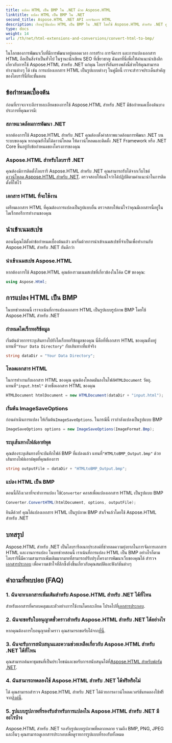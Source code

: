 ```yaml
---
title: แปลง HTML เป็น BMP ใน .NET ด้วย Aspose.HTML
linktitle: แปลง HTML เป็น BMP ใน .NET
second_title: Aspose.HTML .NET API การจัดการ HTML
description: เรียนรู้วิธีแปลง HTML เป็น BMP ใน .NET โดยใช้ Aspose.HTML สำหรับ .NET คู่มือที่ครอบคลุมสำหรับนักพัฒนาเว็บสำหรับการใช้ประโยชน์จาก Aspose.HTML สำหรับ .NET
type: docs
weight: 14
url: /th/net/html-extensions-and-conversions/convert-html-to-bmp/
---
```

ในโลกของการพัฒนาเว็บที่มีการพัฒนาอยู่ตลอดเวลา การสร้าง การจัดการ และการแปลงเอกสาร HTML ถือเป็นสิ่งจำเป็นทั่วไป ในฐานะนักเขียน SEO ที่เชี่ยวชาญ ฉันมาที่นี่เพื่อให้คำแนะนำเชิงลึกเกี่ยวกับการใช้ Aspose.HTML สำหรับ .NET แก่คุณ ไลบรารีอันทรงพลังนี้ช่วยให้คุณสามารถทำงานต่างๆ ได้ เช่น การแปลงเอกสาร HTML เป็นรูปแบบต่างๆ ในคู่มือนี้ เราจะสำรวจประเด็นสำคัญของไลบรารีนี้ทีละขั้นตอน

## ข้อกำหนดเบื้องต้น

ก่อนที่เราจะเจาะลึกรายละเอียดของการใช้ Aspose.HTML สำหรับ .NET มีข้อกำหนดเบื้องต้นบางประการที่คุณควรมี:

### สภาพแวดล้อมการพัฒนา .NET

หากต้องการใช้ Aspose.HTML สำหรับ .NET คุณต้องตั้งค่าสภาพแวดล้อมการพัฒนา .NET บนระบบของคุณ หากคุณยังไม่ได้ดาวน์โหลด ให้ดาวน์โหลดและติดตั้ง .NET Framework หรือ .NET Core ขึ้นอยู่กับข้อกำหนดของโครงการของคุณ

### Aspose.HTML สำหรับไลบรารี .NET

 คุณต้องมีการติดตั้งไลบรารี Aspose.HTML สำหรับ .NET คุณสามารถรับได้จากเว็บไซต์[ดาวน์โหลด Aspose.HTML สำหรับ .NET](https://releases.aspose.com/html/net/). ตรวจสอบให้แน่ใจว่าได้ปฏิบัติตามคำแนะนำในการติดตั้งที่ให้ไว้

### เอกสาร HTML ที่จะใช้งาน

เตรียมเอกสาร HTML ที่คุณต้องการแปลงเป็นรูปแบบอื่น ตรวจสอบให้แน่ใจว่าคุณมีเอกสารนี้อยู่ในไดเร็กทอรีการทำงานของคุณ

## นำเข้าเนมสเปซ

ตอนนี้คุณได้ตั้งค่าข้อกำหนดเบื้องต้นแล้ว มาเริ่มด้วยการนำเข้าเนมสเปซที่จำเป็นเพื่อทำงานกับ Aspose.HTML สำหรับ .NET กันดีกว่า

### นำเข้าเนมสเปซ Aspose.HTML

หากต้องการใช้ Aspose.HTML คุณต้องรวมเนมสเปซที่เกี่ยวข้องในโค้ด C# ของคุณ:

```csharp
using Aspose.Html;
```

## การแปลง HTML เป็น BMP

ในบทช่วยสอนนี้ เราจะเน้นที่การแปลงเอกสาร HTML เป็นรูปแบบรูปภาพ BMP โดยใช้ Aspose.HTML สำหรับ .NET

### กำหนดไดเร็กทอรีข้อมูล

 เริ่มต้นด้วยการระบุเส้นทางไปยังไดเร็กทอรีข้อมูลของคุณ นี่คือที่ที่เอกสาร HTML ของคุณตั้งอยู่ แทนที่`"Your Data Directory"` กับเส้นทางที่แท้จริง

```csharp
string dataDir = "Your Data Directory";
```

### โหลดเอกสาร HTML

 ในการทำงานกับเอกสาร HTML ของคุณ คุณต้องโหลดมันลงในไฟล์`HTMLDocument` วัตถุ. แทนที่`"input.html"` ด้วยชื่อเอกสาร HTML ของคุณ

```csharp
HTMLDocument htmlDocument = new HTMLDocument(dataDir + "input.html");
```

### เริ่มต้น ImageSaveOptions

 ก่อนดำเนินการแปลง ให้เริ่มต้น`ImageSaveOptions`. ในกรณีนี้ เรากำลังแปลงเป็นรูปแบบ BMP

```csharp
ImageSaveOptions options = new ImageSaveOptions(ImageFormat.Bmp);
```

### ระบุเส้นทางไฟล์เอาท์พุต

 คุณต้องระบุเส้นทางที่จะบันทึกไฟล์ BMP ที่แปลงแล้ว แทนที่`"HTMLtoBMP_Output.bmp"` ด้วยเส้นทางไฟล์เอาต์พุตที่คุณต้องการ

```csharp
string outputFile = dataDir + "HTMLtoBMP_Output.bmp";
```

### แปลง HTML เป็น BMP

 ตอนนี้ก็ถึงเวลาที่จะทำการแปลง ใช้`Converter` คลาสเพื่อแปลงเอกสาร HTML เป็นรูปแบบ BMP

```csharp
Converter.ConvertHTML(htmlDocument, options, outputFile);
```

ยินดีด้วย! คุณได้แปลงเอกสาร HTML เป็นรูปภาพ BMP สำเร็จแล้วโดยใช้ Aspose.HTML สำหรับ .NET

## บทสรุป

Aspose.HTML สำหรับ .NET เป็นไลบรารีอเนกประสงค์ที่ช่วยลดความยุ่งยากในการจัดการเอกสาร HTML และงานการแปลง ในบทช่วยสอนนี้ เราเน้นที่การแปลง HTML เป็น BMP อย่างไรก็ตาม ไลบรารีนี้มีความสามารถเพิ่มเติมมากมายที่สามารถปรับปรุงโครงการพัฒนาเว็บของคุณได้ สำรวจ[เอกสารประกอบ](https://reference.aspose.com/html/net/) เพื่อความเข้าใจที่ลึกซึ้งยิ่งขึ้นเกี่ยวกับคุณสมบัติและฟังก์ชันต่างๆ

## คำถามที่พบบ่อย (FAQ)

### 1. ฉันจะหาเอกสารเพิ่มเติมสำหรับ Aspose.HTML สำหรับ .NET ได้ที่ไหน

 สำหรับเอกสารที่ครอบคลุมและตัวอย่างการใช้งานโดยละเอียด โปรดไปที่[เอกสารประกอบ](https://reference.aspose.com/html/net/).

### 2. ฉันจะขอรับใบอนุญาตชั่วคราวสำหรับ Aspose.HTML สำหรับ .NET ได้อย่างไร

หากคุณต้องการใบอนุญาตชั่วคราว คุณสามารถขอรับได้จาก[ที่นี่](https://purchase.aspose.com/temporary-license/).

### 3. ฉันจะรับการสนับสนุนและความช่วยเหลือเกี่ยวกับ Aspose.HTML สำหรับ .NET ได้ที่ไหน

 คุณสามารถค้นหาชุมชนที่เป็นประโยชน์และขอรับการสนับสนุนได้ที่[Aspose.HTML สำหรับฟอรัม .NET](https://forum.aspose.com/).

### 4. ฉันสามารถทดลองใช้ Aspose.HTML สำหรับ .NET ได้ฟรีหรือไม่

 ได้ คุณสามารถสำรวจ Aspose.HTML สำหรับ .NET ได้ด้วยการดาวน์โหลดเวอร์ชันทดลองใช้ฟรีจาก[ลิงค์นี้](https://releases.aspose.com/).

### 5. รูปแบบรูปภาพที่รองรับสำหรับการแปลงใน Aspose.HTML สำหรับ .NET มีอะไรบ้าง

Aspose.HTML สำหรับ .NET รองรับรูปแบบรูปภาพที่หลากหลาย รวมถึง BMP, PNG, JPEG และอื่นๆ คุณสามารถดูเอกสารประกอบเพื่อดูรายการรูปแบบที่รองรับทั้งหมด
